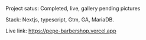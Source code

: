 Project satus: Completed, live, gallery pending pictures

Stack: Nextjs, typescript, Gtm, GA, MariaDB.

Live link: https://pepe-barbershop.vercel.app
